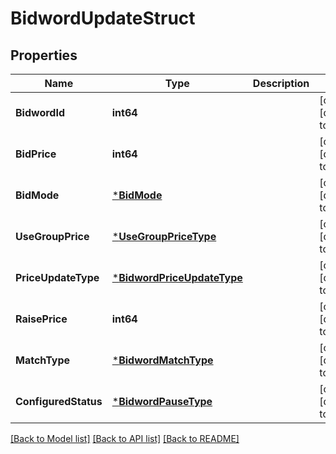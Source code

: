 # BidwordUpdateStruct

## Properties
Name | Type | Description | Notes
------------ | ------------- | ------------- | -------------
**BidwordId** | **int64** |  | [optional] [default to null]
**BidPrice** | **int64** |  | [optional] [default to null]
**BidMode** | [***BidMode**](BidMode.md) |  | [optional] [default to null]
**UseGroupPrice** | [***UseGroupPriceType**](UseGroupPriceType.md) |  | [optional] [default to null]
**PriceUpdateType** | [***BidwordPriceUpdateType**](BidwordPriceUpdateType.md) |  | [optional] [default to null]
**RaisePrice** | **int64** |  | [optional] [default to null]
**MatchType** | [***BidwordMatchType**](BidwordMatchType.md) |  | [optional] [default to null]
**ConfiguredStatus** | [***BidwordPauseType**](BidwordPauseType.md) |  | [optional] [default to null]

[[Back to Model list]](../README.md#documentation-for-models) [[Back to API list]](../README.md#documentation-for-api-endpoints) [[Back to README]](../README.md)


